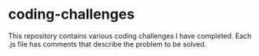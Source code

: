 # coding-challenges

This repository contains various coding challenges I have completed.  Each .js file has comments that describe the problem to be solved.